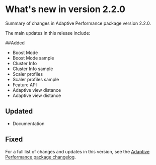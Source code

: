 # What's new in version 2.2.0
Summary of changes in Adaptive Performance package version 2.2.0.

The main updates in this release include:

##Added
* Boost Mode
* Boost Mode sample
* Cluster Info
* Cluster Info sample
* Scaler profiles
* Scaler profiles sample
* Feature API
* Adaptive view distance
* Adaptive view distance

## Updated
* Documentation

## Fixed

For a full list of changes and updates in this version, see the [Adaptive Performance package changelog](https://docs.unity3d.com/Packages/com.unity.adaptiveperformance@2.2/changelog/CHANGELOG.html).
